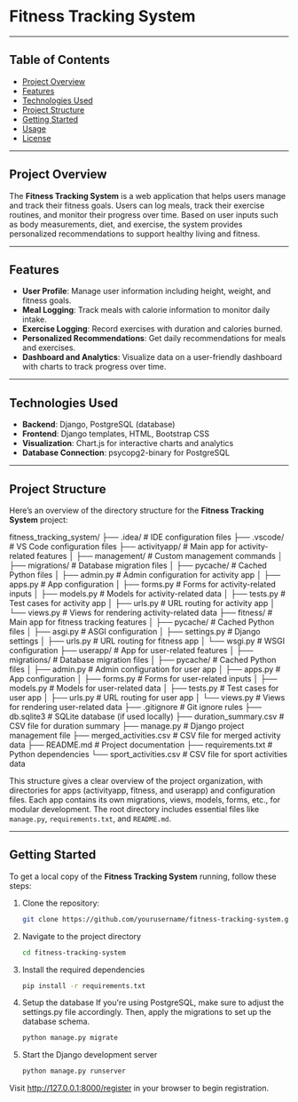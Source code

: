 # Fitness Tracking System

---

## Table of Contents

- [Project Overview](#project-overview)
- [Features](#features)
- [Technologies Used](#technologies-used)
- [Project Structure](#project-structure)
- [Getting Started](#getting-started)
- [Usage](#usage)
- [License](#license)

---

## Project Overview

The **Fitness Tracking System** is a web application that helps users manage and track their fitness goals. Users can log meals, track their exercise routines, and monitor their progress over time. Based on user inputs such as body measurements, diet, and exercise, the system provides personalized recommendations to support healthy living and fitness.

---

## Features

- **User Profile**: Manage user information including height, weight, and fitness goals.
- **Meal Logging**: Track meals with calorie information to monitor daily intake.
- **Exercise Logging**: Record exercises with duration and calories burned.
- **Personalized Recommendations**: Get daily recommendations for meals and exercises.
- **Dashboard and Analytics**: Visualize data on a user-friendly dashboard with charts to track progress over time.

---

## Technologies Used

- **Backend**: Django, PostgreSQL (database)
- **Frontend**: Django templates, HTML, Bootstrap CSS
- **Visualization**: Chart.js for interactive charts and analytics
- **Database Connection**: psycopg2-binary for PostgreSQL

---

## Project Structure

Here’s an overview of the directory structure for the **Fitness Tracking System** project:

fitness_tracking_system/ ├── .idea/ # IDE configuration files ├── .vscode/ # VS Code configuration files ├── activityapp/ # Main app for activity-related features │ ├── management/ # Custom management commands │ ├── migrations/ # Database migration files │ ├── pycache/ # Cached Python files │ ├── admin.py # Admin configuration for activity app │ ├── apps.py # App configuration │ ├── forms.py # Forms for activity-related inputs │ ├── models.py # Models for activity-related data │ ├── tests.py # Test cases for activity app │ ├── urls.py # URL routing for activity app │ └── views.py # Views for rendering activity-related data ├── fitness/ # Main app for fitness tracking features │ ├── pycache/ # Cached Python files │ ├── asgi.py # ASGI configuration │ ├── settings.py # Django settings │ ├── urls.py # URL routing for fitness app │ └── wsgi.py # WSGI configuration ├── userapp/ # App for user-related features │ ├── migrations/ # Database migration files │ ├── pycache/ # Cached Python files │ ├── admin.py # Admin configuration for user app │ ├── apps.py # App configuration │ ├── forms.py # Forms for user-related inputs │ ├── models.py # Models for user-related data │ ├── tests.py # Test cases for user app │ ├── urls.py # URL routing for user app │ └── views.py # Views for rendering user-related data ├── .gitignore # Git ignore rules ├── db.sqlite3 # SQLite database (if used locally) ├── duration_summary.csv # CSV file for duration summary ├── manage.py # Django project management file ├── merged_activities.csv # CSV file for merged activity data ├── README.md # Project documentation ├── requirements.txt # Python dependencies └── sport_activities.csv # CSV file for sport activities data



This structure gives a clear overview of the project organization, with directories for apps (activityapp, fitness, and userapp) and configuration files. Each app contains its own migrations, views, models, forms, etc., for modular development. The root directory includes essential files like `manage.py`, `requirements.txt`, and `README.md`.

---

## Getting Started

To get a local copy of the **Fitness Tracking System** running, follow these steps:

1. Clone the repository:
   ```bash
   git clone https://github.com/yourusername/fitness-tracking-system.git

2. Navigate to the project directory
   ```bash
   cd fitness-tracking-system
3. Install the required dependencies
   ```bash
   pip install -r requirements.txt
4. Setup the database
   If you're using PostgreSQL, make sure to adjust the settings.py file accordingly. Then, apply the migrations to set up the database schema.
   ```bash
   python manage.py migrate

5. Start the Django development server
   ```bash
   python manage.py runserver

Visit http://127.0.0.1:8000/register in your browser to begin  registration.
